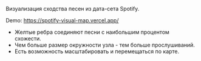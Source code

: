 Визуализация сходства песен из дата-сета Spotify. 

Demo: https://spotify-visual-map.vercel.app/

- Желтые ребра соединяют песни с наибольшим процентом схожести.
- Чем больше размер окружности узла - тем больше прослушиваний.
- Есть возможность масштабировать и перемещаться по карте.
